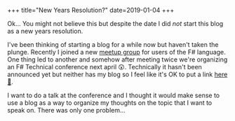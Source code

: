 +++
title="New Years Resolution?"
date=2019-01-04
+++

Ok... You might not believe this but despite the date I did *not* start this blog as a new years resolution.

<!-- more -->

I've been thinking of starting a blog for a while now but haven't taken the plunge.  Recently I joined a new [meetup group](https://www.meetup.com/Triangle-F/) for users of the F# language.  One thing led to another and somehow after meeting twice we're organizing an F# Technical conference next april 😲. Technically it hasn't been announced yet but neither has my blog so I feel like it's OK to put a link [here 🐔](https://southernfriedfsharp.com/).  

I want to do a talk at the conference and I thought it would make sense to use a blog as a way to organize my thoughts on the topic that I want to speak on.  There was only one problem... 